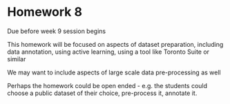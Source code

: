 # Homework 8

Due before week 9 session begins

This homework will be focused on aspects of dataset preparation, including data annotation, using active learning, using a tool like Toronto Suite or similar

We may want to include aspects of large scale data pre-processing as well

Perhaps the homework could be open ended - e.g. the students could  choose a public dataset of their choice, pre-process it, annotate it.
